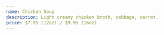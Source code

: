 ```yaml
---
name: Chicken Soup
description: Light creamy chicken broth, cabbage, carrot.
price: $7.95 (12oz) / $9.95 (16oz)
---
```

